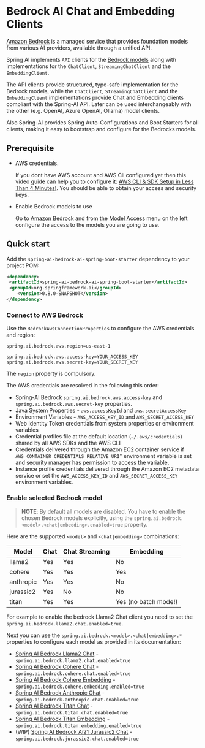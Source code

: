 # Bedrock AI Chat and Embedding Clients

[Amazon Bedrock](https://docs.aws.amazon.com/bedrock/latest/userguide/what-is-bedrock.html) is a managed service that provides foundation models from various AI providers, available through a unified API.

Spring AI implements `API` clients for the [Bedrock models](https://docs.aws.amazon.com/bedrock/latest/userguide/model-ids-arns.html) along with implementations for the `ChatClient`, `StreamingChatClient` and the `EmbeddingClient`.

The API clients provide structured, type-safe implementation for the Bedrock models, while the `ChatClient`, `StreamingChatClient` and the `EmbeddingClient` implementations provide Chat and Embedding clients compliant with the Spring-AI API. Later can be used interchangeably with the other (e.g. OpenAI, Azure OpenAI,
Ollama) model clients.

Also Spring-AI provides Spring Auto-Configurations and Boot Starters for all clients, making it easy to bootstrap and configure for the Bedrocks models.

## Prerequisite

* AWS credentials.

  If you dont have AWS account and AWS Cli configured yet then this video guide can help you to configure it: [AWS CLI & SDK Setup in Less Than 4 Minutes!](https://youtu.be/gswVHTrRX8I?si=buaY7aeI0l3-bBVb).
  You should be able to obtain your access and security keys.

* Enable Bedrock models to use

  Go to [Amazon Bedrock](https://us-east-1.console.aws.amazon.com/bedrock/home) and from the [Model Access](https://us-east-1.console.aws.amazon.com/bedrock/home?region=us-east-1#/modelaccess) menu on the left configure the access to the models you are going to use.

## Quick start

Add the `spring-ai-bedrock-ai-spring-boot-starter` dependency to your project POM:

```xml
<dependency>
 <artifactId>spring-ai-bedrock-ai-spring-boot-starter</artifactId>
 <groupId>org.springframework.ai</groupId>
    <version>0.8.0-SNAPSHOT</version>
</dependency>
```

### Connect to AWS Bedrock

Use the `BedrockAwsConnectionProperties` to configure the AWS credentials and region:

```shell
spring.ai.bedrock.aws.region=us-east-1

spring.ai.bedrock.aws.access-key=YOUR_ACCESS_KEY
spring.ai.bedrock.aws.secret-key=YOUR_SECRET_KEY
```

The `region` property is compulsory.

The AWS credentials are resolved in the following this order:

* Spring-AI Bedrock `spring.ai.bedrock.aws.access-key` and `spring.ai.bedrock.aws.secret-key` properties.
* Java System Properties - `aws.accessKeyId` and `aws.secretAccessKey`
* Environment Variables - `AWS_ACCESS_KEY_ID` and `AWS_SECRET_ACCESS_KEY`
* Web Identity Token credentials from system properties or environment variables
* Credential profiles file at the default location (`~/.aws/credentials`) shared by all AWS SDKs and the AWS CLI
* Credentials delivered through the Amazon EC2 container service if `AWS_CONTAINER_CREDENTIALS_RELATIVE_URI`" environment variable is set and security manager has permission to access the variable,
* Instance profile credentials delivered through the Amazon EC2 metadata service or set the `AWS_ACCESS_KEY_ID` and `AWS_SECRET_ACCESS_KEY` environment variables.

### Enable selected Bedrock model

> **NOTE**: By default all models are disabled. You have to enable the chosen Bedrock models explicitly, using the `spring.ai.bedrock.<model>.<chat|embedding>.enabled=true` property.

Here are the supported `<model>` and `<chat|embedding>` combinations:

| Model | Chat | Chat Streaming | Embedding |
| ------------- | ------------- | ------------- | ------------- |
| llama2 | Yes | Yes | No |
| cohere | Yes | Yes | Yes |
| anthropic | Yes | Yes | No |
| jurassic2 | Yes | No | No |
| titan | Yes | Yes | Yes (no batch mode!) |

For example to enable the bedrock Llama2 Chat client you need to set the
`spring.ai.bedrock.llama2.chat.enabled=true`.

Next you can use the `spring.ai.bedrock.<model>.<chat|embedding>.*` properties to configure each model as provided in its documentation:

* [Spring AI Bedrock Llama2 Chat](./README_LLAMA2_CHAT.md) - `spring.ai.bedrock.llama2.chat.enabled=true`
* [Spring AI Bedrock Cohere Chat](./README_COHERE_CHAT.md) - `spring.ai.bedrock.cohere.chat.enabled=true`
* [Spring AI Bedrock Cohere Embedding](./README_COHERE_EMBEDDING.md) - `spring.ai.bedrock.cohere.embedding.enabled=true`
* [Spring AI Bedrock Anthropic Chat](./README_ANTHROPIC_CHAT.md) - `spring.ai.bedrock.anthropic.chat.enabled=true`
* [Spring AI Bedrock Titan Chat](./README_TITAN_CHAT.md) - `spring.ai.bedrock.titan.chat.enabled=true`
* [Spring AI Bedrock Titan Embedding](./README_TITAN_EMBEDDING.md) - `spring.ai.bedrock.titan.embedding.enabled=true`
* (WIP) [Spring AI Bedrock Ai21 Jurassic2 Chat](./README_JURASSIC2_CHAT.md) - `spring.ai.bedrock.jurassic2.chat.enabled=true`
